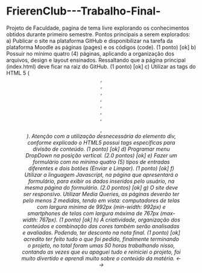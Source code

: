 # FrierenClub---Trabalho-Final-
<!-->
Projeto de Faculdade, pagina de tema livre explorando os conhecimentos obtidos durante primeiro semestre.

Pontos principais a serem explorados:
a) Publicar o site na plataforma GitHub e disponibilizar na tarefa da plataforma
Moodle as páginas (pages) e os códigos (code). (1 ponto) [ok]
b) Possuir no mínimo quatro (4) páginas, aplicando a organização dos arquivos,
design e layout ensinados. Ressaltando que a página principal (index.html)
deve ficar na raiz do GitHub. (1 ponto) [ok]
c) Utilizar as tags do HTML 5 (<header>, <nav>, <main>, <address> <section>,
<article>, <aside>, <footer>, <figure>, <figcaption>). Atenção com a utilização
desnecessária do elemento div, conforme explicado o HTML5 possui tags
específicas para divisão de conteúdo. (1 ponto) [ok]
d) Programar menu DropDown na posição vertical. (2.0 pontos) [ok]
e) Fazer um formulário com no mínimo quatro (5) tipos de entradas diferentes e
dois botões (Enviar e Limpar). (1 ponto) [ok]
f) Utilizar a linguagem Javascript, na página que apresentará o formulário, para
exibir os dados inseridos pelo usuário, na mesma página do formulário. (2.0
pontos) [ok]
g) O site deve ser responsivo. Utilizar Media Queries, as páginas deverão ter pelo
menos 2 medidas, tendo em vista: computadores de telas com largura mínima de
992px (min-width: 992px) e smartphones de telas com largura máxima de 767px
(max-width: 767px). (1 ponto) [ok]
h) A criatividade, organização dos conteúdos e combinação das cores também
serão analisadas e avaliadas. Podendo, ter desconto na nota final. (1 ponto) [ok]

acredito ter feito tudo o que foi pedido, finalmente terminando o projeto, no total foram umas 50 horas trabalhando nisso, contando as vezes que eu apaguei tudo e reiniciei o projeto, foi muito divertido e aprendi muito sobre o conteúdo da matéria.

<-->
